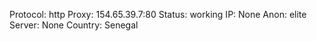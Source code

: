 Protocol: http
Proxy: 154.65.39.7:80
Status: working
IP: None
Anon: elite
Server: None
Country: Senegal

